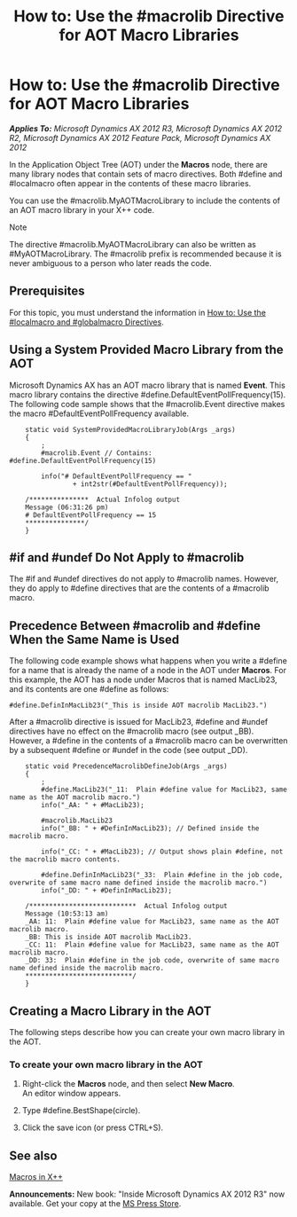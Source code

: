 ﻿---
title: 'How to: Use the #macrolib Directive for AOT Macro Libraries'
TOCTitle: 'How to: Use the #macrolib Directive for AOT Macro Libraries'
ms:assetid: 25dbc19c-8ac1-4b3c-af9b-6d50a5dbf692
ms:mtpsurl: https://msdn.microsoft.com/en-us/library/Cc197112(v=AX.60)
ms:contentKeyID: 35241675
ms.date: 05/18/2015
mtps_version: v=AX.60
---

# How to: Use the \#macrolib Directive for AOT Macro Libraries 


_**Applies To:** Microsoft Dynamics AX 2012 R3, Microsoft Dynamics AX 2012 R2, Microsoft Dynamics AX 2012 Feature Pack, Microsoft Dynamics AX 2012_

In the Application Object Tree (AOT) under the **Macros** node, there are many library nodes that contain sets of macro directives. Both \#define and \#localmacro often appear in the contents of these macro libraries.

You can use the \#macrolib.MyAOTMacroLibrary to include the contents of an AOT macro library in your X++ code.


> [!NOTE]
> <P>The directive #macrolib.MyAOTMacroLibrary can also be written as #MyAOTMacroLibrary. The #macrolib prefix is recommended because it is never ambiguous to a person who later reads the code.</P>



## Prerequisites

For this topic, you must understand the information in [How to: Use the \#localmacro and \#globalmacro Directives](how-to-use-the-sharplocalmacro-and-sharpglobalmacro-directives.md).

## Using a System Provided Macro Library from the AOT

Microsoft Dynamics AX has an AOT macro library that is named **Event**. This macro library contains the directive \#define.DefaultEventPollFrequency(15). The following code sample shows that the \#macrolib.Event directive makes the macro \#DefaultEventPollFrequency available.

```X++
    static void SystemProvidedMacroLibraryJob(Args _args)
    {
        ;
        #macrolib.Event // Contains: #define.DefaultEventPollFrequency(15)
    
        info("# DefaultEventPollFrequency == "
                + int2str(#DefaultEventPollFrequency));
    
    /***************  Actual Infolog output
    Message (06:31:26 pm)
    # DefaultEventPollFrequency == 15
    ***************/
    }
```

## \#if and \#undef Do Not Apply to \#macrolib

The \#if and \#undef directives do not apply to \#macrolib names. However, they do apply to \#define directives that are the contents of a \#macrolib macro.

## Precedence Between \#macrolib and \#define When the Same Name is Used

The following code example shows what happens when you write a \#define for a name that is already the name of a node in the AOT under **Macros**. For this example, the AOT has a node under Macros that is named MacLib23, and its contents are one \#define as follows:

    #define.DefinInMacLib23("_This is inside AOT macrolib MacLib23.")

After a \#macrolib directive is issued for MacLib23, \#define and \#undef directives have no effect on the \#macrolib macro (see output \_BB). However, a \#define in the contents of a \#macrolib macro can be overwritten by a subsequent \#define or \#undef in the code (see output \_DD).

```X++
    static void PrecedenceMacrolibDefineJob(Args _args)
    {
        ;
        #define.MacLib23("_11:  Plain #define value for MacLib23, same name as the AOT macrolib macro.")
        info("_AA: " + #MacLib23);
    
        #macrolib.MacLib23
        info("_BB: " + #DefinInMacLib23); // Defined inside the macrolib macro.
    
        info("_CC: " + #MacLib23); // Output shows plain #define, not the macrolib macro contents.
    
        #define.DefinInMacLib23("_33:  Plain #define in the job code, overwrite of same macro name defined inside the macrolib macro.")
        info("_DD: " + #DefinInMacLib23);
    
    /***************************  Actual Infolog output
    Message (10:53:13 am)
    _AA: 11:  Plain #define value for MacLib23, same name as the AOT macrolib macro.
    _BB: This is inside AOT macrolib MacLib23.
    _CC: 11:  Plain #define value for MacLib23, same name as the AOT macrolib macro.
    _DD: 33:  Plain #define in the job code, overwrite of same macro name defined inside the macrolib macro.
    ***************************/
    }
```

## Creating a Macro Library in the AOT

The following steps describe how you can create your own macro library in the AOT.

### To create your own macro library in the AOT

1.  Right-click the **Macros** node, and then select **New Macro**.  
    An editor window appears.

2.  Type \#define.BestShape(circle).

3.  Click the save icon (or press CTRL+S).

## See also

[Macros in X++](macros-in-x.md)

  
**Announcements:** New book: "Inside Microsoft Dynamics AX 2012 R3" now available. Get your copy at the [MS Press Store](https://www.microsoftpressstore.com/store/inside-microsoft-dynamics-ax-2012-r3-9780735685109).

